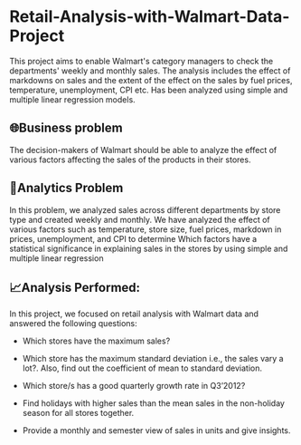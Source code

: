 # Retail-Analysis-with-Walmart-Data-Project

This project aims to enable Walmart's category managers to check the departments' weekly and monthly sales. The analysis includes the effect of markdowns on sales and the extent of the effect on the sales by fuel prices, temperature, unemployment, CPI etc. Has been analyzed using simple and multiple linear regression models.

## 🌐Business problem

The decision-makers of Walmart should be able to analyze the effect of various factors affecting the sales of the products in their stores.

## 📝Analytics Problem

In this problem, we analyzed sales across different departments by store type and created weekly and monthly. We have analyzed the effect of various factors such as temperature, store size, fuel prices, markdown in prices, unemployment, and CPI to determine Which factors have a statistical significance in explaining sales in the stores by using simple and multiple linear regression

## 📈Analysis Performed:

In this project, we focused on retail analysis with Walmart data and answered the following questions:

- Which stores have the maximum sales?

- Which store has the maximum standard deviation i.e., the sales vary a lot?. Also, find out the coefficient of mean to standard deviation.

- Which store/s has a good quarterly growth rate in Q3’2012?

- Find holidays with higher sales than the mean sales in the non-holiday season for all stores together.

- Provide a monthly and semester view of sales in units and give insights.
